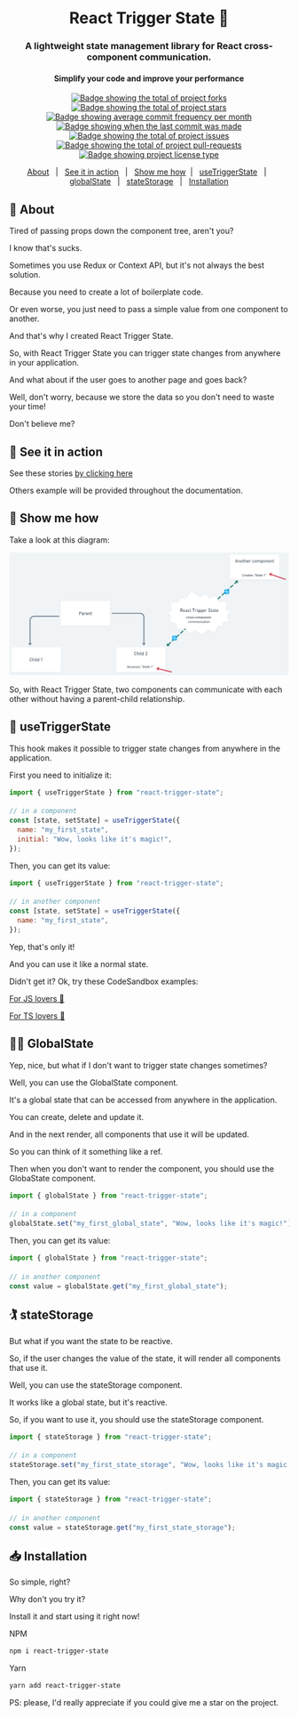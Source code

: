 <div align="center">
  <h1>React Trigger State 🔄</h1>

  <h3>
    A lightweight state management library for React cross-component communication.
  </h3>

  <h4>Simplify your code and improve your performance</h4>
</div>

<p align="center">
  <a href="https://github.com/gabrieldeavila/react-trigger-state/fork" target="_blank">
    <img src="https://img.shields.io/github/forks/gabrieldeavila/react-trigger-state?" alt="Badge showing the total of project forks"/>
  </a>

  <a href="https://github.com/gabrieldeavila/react-trigger-state/stargazers" target="_blank">
    <img src="https://img.shields.io/github/stars/gabrieldeavila/react-trigger-state?" alt="Badge showing the total of project stars"/>
  </a>

  <a href="https://github.com/gabrieldeavila/react-trigger-state/commits/main" target="_blank">
    <img src="https://img.shields.io/github/commit-activity/m/gabrieldeavila/react-trigger-state?" alt="Badge showing average commit frequency per month"/>
  </a>

  <a href="https://github.com/gabrieldeavila/react-trigger-state/commits/main" target="_blank">
    <img src="https://img.shields.io/github/last-commit/gabrieldeavila/react-trigger-state?" alt="Badge showing when the last commit was made"/>
  </a>

  <a href="https://github.com/gabrieldeavila/react-trigger-state/issues" target="_blank">
    <img src="https://img.shields.io/github/issues/gabrieldeavila/react-trigger-state?" alt="Badge showing the total of project issues"/>
  </a>

  <a href="https://github.com/gabrieldeavila/react-trigger-state/pulls" target="_blank">
    <img src="https://img.shields.io/github/issues-pr/gabrieldeavila/react-trigger-state?" alt="Badge showing the total of project pull-requests"/>
  </a>

  <a href="https://github.com/gabrieldeavila/react-trigger-state/blob/master/LICENSE.md" target="_blank">
    <img alt="Badge showing project license type" src="https://img.shields.io/github/license/gabrieldeavila/react-trigger-state?color=f85149"/>
  </a>
</p>

<p align="center">
  <a href="#dart-about">About</a> &#xa0; | &#xa0;
  <a href="#eyes-see-it-in-action">See it in action</a> &#xa0; | &#xa0;
  <a href="#thinking-show-me-how">Show me how</a>&#xa0; | &#xa0;
  <a href="#crystal_ball-usetriggerstate">useTriggerState</a> &#xa0; | &#xa0;
  <a href="#surfing_man-globalstate">globalState</a> &#xa0; | &#xa0;
  <a href="#surfing_man-statestorage">stateStorage</a> &#xa0; | &#xa0;
  <a href="#inbox_tray-installation">Installation</a>
</p>

## :dart: About

Tired of passing props down the component tree, aren't you?

I know that's sucks.

Sometimes you use Redux or Context API, but it's not always the best solution.

Because you need to create a lot of boilerplate code.

Or even worse, you just need to pass a simple value from one component to another.

And that's why I created React Trigger State.

So, with React Trigger State you can trigger state changes from anywhere in your application.

And what about if the user goes to another page and goes back?

Well, don't worry, because we store the data so you don't need to waste your time!

Don't believe me?

## :eyes: See it in action

<p>See these stories <a href="https://6411132c8debbccc1a851060-ortwhvzvkv.chromatic.com/?path=/story/simple-example-state--simple-example-state" target="_blank">by clicking here</a></p>

Others example will be provided throughout the documentation.

## :thinking: Show me how

Take a look at this diagram:

<img src="https://raw.githubusercontent.com/gabrieldeavila/react-trigger-state/master/public/diagram.png" alt="React Trigger State Diagram" />

So, with React Trigger State, two components can communicate with each other without having a parent-child relationship.

## :crystal_ball: useTriggerState

This hook makes it possible to trigger state changes from anywhere in the application.

First you need to initialize it:

```js
import { useTriggerState } from "react-trigger-state";

// in a component
const [state, setState] = useTriggerState({
  name: "my_first_state",
  initial: "Wow, looks like it's magic!",
});
```

Then, you can get its value:

```js
import { useTriggerState } from "react-trigger-state";

// in another component
const [state, setState] = useTriggerState({
  name: "my_first_state",
});
```

Yep, that's only it!

And you can use it like a normal state.

Didn't get it?
Ok, try these CodeSandbox examples:

<p><a href="https://codesandbox.io/s/usetriggerstate-example-js-z3dzlu?file=/src/App.js" target="_blank">For JS lovers 🥰</a></p>

<p><a href="https://codesandbox.io/s/usetriggerstate-basic-example-9ukf2s?file=/src/App.tsx" target="_blank">For TS lovers 🤗</a></p>

## :surfing_man: GlobalState
Yep, nice, but what if I don't want to trigger state changes sometimes?

Well, you can use the GlobalState component.

It's a global state that can be accessed from anywhere in the application.

You can create, delete and update it.

And in the next render, all components that use it will be updated.

So you can think of it something like a ref.

Then when you don't want to render the component, you should use the GlobaState component.


```js
import { globalState } from "react-trigger-state";

// in a component
globalState.set("my_first_global_state", "Wow, looks like it's magic!");
```

Then, you can get its value:

```js
import { globalState } from "react-trigger-state";

// in another component
const value = globalState.get("my_first_global_state");
```

## :golfing: stateStorage
But what if you want the state to be reactive.

So, if the user changes the value of the state, it will render all components that use it.

Well, you can use the stateStorage component.

It works like a global state, but it's reactive.

So, if you want to use it, you should use the stateStorage component.

```js
import { stateStorage } from "react-trigger-state";

// in a component
stateStorage.set("my_first_state_storage", "Wow, looks like it's magic!");
```

Then, you can get its value:

```js
import { stateStorage } from "react-trigger-state";

// in another component
const value = stateStorage.get("my_first_state_storage");
```

## :inbox_tray: Installation

So simple, right?

Why don't you try it?

Install it and start using it right now!

NPM

```bash
npm i react-trigger-state
```

Yarn

```bash
yarn add react-trigger-state
```

PS: please, I'd really appreciate if you could give me a star on the project.
